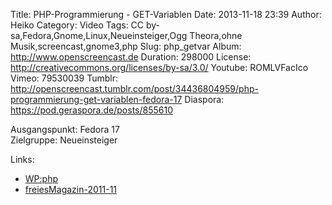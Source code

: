 Title: PHP-Programmierung - GET-Variablen
Date: 2013-11-18 23:39
Author: Heiko
Category: Video
Tags: CC by-sa,Fedora,Gnome,Linux,Neueinsteiger,Ogg Theora,ohne Musik,screencast,gnome3,php
Slug: php_getvar
Album: http://www.openscreencast.de
Duration: 298000
License: http://creativecommons.org/licenses/by-sa/3.0/
Youtube: ROMLVFacIco
Vimeo: 79530039
Tumblr: http://openscreencast.tumblr.com/post/34436804959/php-programmierung-get-variablen-fedora-17
Diaspora: https://pod.geraspora.de/posts/855610

Ausgangspunkt: Fedora 17  
Zielgruppe: Neueinsteiger  

Links:

  * [WP:php](https://de.wikipedia.org/wiki/Php "Link zu WP:php" )
  * [freiesMagazin-2011-11](http://www.freiesmagazin.de/freiesMagazin-2011-11 "Link zu freiesmagazin.de" )

